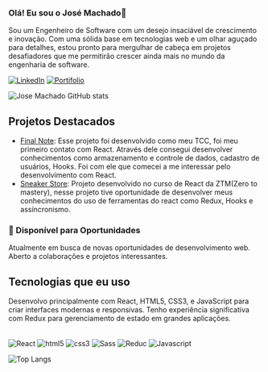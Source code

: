 ### Olá! Eu sou o José Machado👋

Sou um Engenheiro de Software com um desejo insaciável de crescimento e inovação. Com uma sólida base em tecnologias web e um olhar aguçado para detalhes, estou pronto para mergulhar de cabeça em projetos desafiadores que me permitirão crescer ainda mais no mundo da engenharia de software.

[![LinkedIn](https://img.shields.io/badge/LinkedIn-0077B5?style=for-the-badge&logo=linkedin&logoColor=white)](https://www.linkedin.com/in/jos%C3%A9-guilherme-benites-machado-a905b4170/)
[![Portifolio](https://img.shields.io/badge/Portfolio-%23000000.svg?style=for-the-badge&logo=firefox&logoColor=#FF7139)](https://machadojose.netlify.app)

![Jose Machado GitHub stats](https://github-readme-stats.vercel.app/api?username=machadojose1008&show_icons=true&theme=dracula)



## Projetos Destacados

- [Final Note](https://github.com/machadojose1008/Final-Note): Esse projeto foi desenvolvido como meu TCC, foi meu primeiro contato com React. Através dele consegui desenvolver conhecimentos como armazenamento e controle de dados, cadastro de usuários, Hooks. Foi com ele que comecei a me interessar pelo desenvolvimento com React.
- [Sneaker Store](https://github.com/machadojose1008/clothing-site): Projeto desenvolvido no curso de React da ZTM(Zero to mastery), nesse projeto tive oportunidade de desenvolver meus conhecimentos do uso de ferramentas do react como Redux, Hooks e assíncronismo.

### 💼 Disponível para Oportunidades
Atualmente em busca de novas oportunidades de desenvolvimento web. Aberto a colaborações e projetos interessantes.


## Tecnologias que eu uso

Desenvolvo principalmente com React, HTML5, CSS3, e JavaScript para criar interfaces modernas e responsivas. Tenho experiência significativa com Redux para gerenciamento de estado em grandes aplicações.

<div styles="display:inline_block"><br/>
    <img align='center' alt='React' src=https://img.shields.io/badge/React-20232A?style=for-the-badge&logo=react&logoColor=61DAFB />
    <img align='center' alt='html5' src=https://img.shields.io/badge/HTML5-E34F26?style=for-the-badge&logo=html5&logoColor=white />
    <img align='center' alt='css3' src=	https://img.shields.io/badge/CSS3-1572B6?style=for-the-badge&logo=css3&logoColor=white />
    <img align='center' alt='Sass' src=	https://img.shields.io/badge/Sass-CC6699?style=for-the-badge&logo=sass&logoColor=white />
    <img align='center' alt='Reduc' src=	https://img.shields.io/badge/Redux-593D88?style=for-the-badge&logo=redux&logoColor=white />
    <img align='center' alt='Javascript' src=	https://img.shields.io/badge/JavaScript-323330?style=for-the-badge&logo=javascript&logoColor=F7DF1E />
</div>


![Top Langs](https://github-readme-stats.vercel.app/api/top-langs/?username=machadojose1008&layout=compact)
